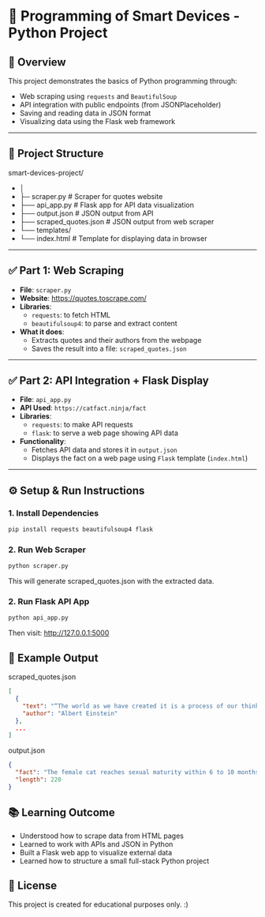 # 🧠 Programming of Smart Devices - Python Project

## 📌 Overview

This project demonstrates the basics of Python programming through:

- Web scraping using `requests` and `BeautifulSoup`
- API integration with public endpoints (from JSONPlaceholder)
- Saving and reading data in JSON format
- Visualizing data using the Flask web framework

---

## 🧩 Project Structure
smart-devices-project/
- │
- ├─ scraper.py # Scraper for quotes website
- ├── api_app.py # Flask app for API data visualization
- ├── output.json # JSON output from API
- ├── scraped_quotes.json # JSON output from web scraper
- └── templates/
- └── index.html # Template for displaying data in browser

---

## ✅ Part 1: Web Scraping

- **File**: `scraper.py`
- **Website**: https://quotes.toscrape.com/
- **Libraries**:
  - `requests`: to fetch HTML
  - `beautifulsoup4`: to parse and extract content
- **What it does**:
  - Extracts quotes and their authors from the webpage
  - Saves the result into a file: `scraped_quotes.json`

---

## ✅ Part 2: API Integration + Flask Display

- **File**: `api_app.py`
- **API Used**: `https://catfact.ninja/fact`
- **Libraries**:
  - `requests`: to make API requests
  - `flask`: to serve a web page showing API data
- **Functionality**:
  - Fetches API data and stores it in `output.json`
  - Displays the fact on a web page using `Flask` template (`index.html`)

---

## ⚙️ Setup & Run Instructions

### 1. Install Dependencies

```bash
pip install requests beautifulsoup4 flask
```
### 2. Run Web Scraper
```bash
python scraper.py
```
This will generate scraped_quotes.json with the extracted data.

### 2. Run Flask API App
```bash
python api_app.py
```
Then visit: http://127.0.0.1:5000

## 💾 Example Output
scraped_quotes.json
```json
[
  {
    "text": "“The world as we have created it is a process of our thinking...”",
    "author": "Albert Einstein"
  },
  ...
]
```
output.json
```json
{
  "fact": "The female cat reaches sexual maturity within 6 to 10 months; most veterinarians suggest spaying the female at 5 months, before her first heat period. The male cat usually reaches sexual maturity between 9 and 12 months.",
  "length": 220
}
```
## 📚 Learning Outcome
- Understood how to scrape data from HTML pages
- Learned to work with APIs and JSON in Python
- Built a Flask web app to visualize external data
- Learned how to structure a small full-stack Python project

## 📄 License
This project is created for educational purposes only. :)